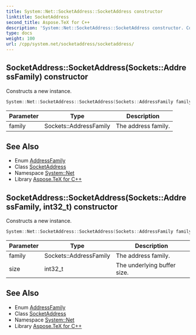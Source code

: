 ```yaml
---
title: System::Net::SocketAddress::SocketAddress constructor
linktitle: SocketAddress
second_title: Aspose.TeX for C++
description: 'System::Net::SocketAddress::SocketAddress constructor. Constructs a new instance in C++.'
type: docs
weight: 100
url: /cpp/system.net/socketaddress/socketaddress/
---
```

## SocketAddress::SocketAddress(Sockets::AddressFamily) constructor


Constructs a new instance.

```cpp
System::Net::SocketAddress::SocketAddress(Sockets::AddressFamily family)
```


| Parameter | Type | Description |
| --- | --- | --- |
| family | Sockets::AddressFamily | The address family. |

## See Also

* Enum [AddressFamily](../../../system.net.sockets/addressfamily/)
* Class [SocketAddress](../)
* Namespace [System::Net](../../)
* Library [Aspose.TeX for C++](../../../)
## SocketAddress::SocketAddress(Sockets::AddressFamily, int32_t) constructor


Constructs a new instance.

```cpp
System::Net::SocketAddress::SocketAddress(Sockets::AddressFamily family, int32_t size)
```


| Parameter | Type | Description |
| --- | --- | --- |
| family | Sockets::AddressFamily | The address family. |
| size | int32_t | The underlying buffer size. |

## See Also

* Enum [AddressFamily](../../../system.net.sockets/addressfamily/)
* Class [SocketAddress](../)
* Namespace [System::Net](../../)
* Library [Aspose.TeX for C++](../../../)
